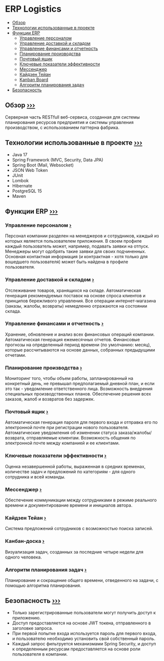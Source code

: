 # <a name="0">ERP Logistics</a>

- [Обзор](#1)
- [Технологии использованные в проекте](#2)
- [Функции ERP](#3)
    - [Управление персоналом](#3.1)
    - [Управление доставкой и складом](#3.2)
    - [Управление финансами и отчетность](#3.3)
    - [Планирование производства](#3.4)
    - [Почтовый ящик](#3.5)
    - [Ключевые показатели эффективности](#3.6)
    - [Мессенджер](#3.7)
    - [Кайдзен Тейан](#3.8)
    - [Kanban Board](#3.9)
    - [Алгоритм планирования задач](#3.10)
- [Безопасность](#4)

## <a name="1">Обзор</a> [&#8250;&#8250;&#8250;](#0)

Серверная часть RESTfull веб-сервиса, созданная для системы планирования ресурсов предприятия и системы управления производством, с использованием паттерна фабрика.

## <a name="2">Технологии использованные в проекте</a> [&#8250;&#8250;&#8250;](#0)

- Java 17
- Spring Framework (MVC, Security, Data JPA)
- Spring Boot (Mail, Websocket)
- JSON Web Token
- JUnit
- Lombok
- Hibernate
- PostgreSQL 15
- Maven

## <a name="3">Функции ERP</a> [&#8250;&#8250;&#8250;](#0)

### <a name="3.1">Управление персоналом</a> [&#8250;](#3)

Персонал компании разделен на менеджеров и сотрудников, каждый из которых является пользователем приложения. В своем профиле каждый пользователь может, например, подавать заявки на отпуск. Менеджеры могут одобрять такие заявки для своих подчиненных. Основная контактная информация (и контрактная - хотя только для вошедшего пользователя) может быть найдена в профиле пользователя.

### <a name="3.2">Управление доставкой и складом</a> [&#8250;](#3)

Отслеживание товаров, хранящихся на складе. Автоматическая генерация рекомендуемых поставок на основе спроса клиентов и принципов бережливого управления. Все операции интернет-магазина (заказы, жалобы, возвраты) немедленно отражаются на состоянии склада.

### <a name="3.3">Управление финансами и отчетность</a> [&#8250;](#3)

Хранение, обновление и анализ всех финансовых операций компании. Автоматическая генерация ежемесячных отчетов. Финансовые прогнозы на определенный период времени (по умолчанию: месяц), которые рассчитываются на основе данных, собранных предыдущими отчетами.

### <a name="3.4">Планирование производства</a> [&#8250;](#3)

Мониторинг того, чтобы объем работы, запланированный на конкретный день, не превышал предполагаемый дневной план, и если это так - уведомление ответственного лица. Возможность внедрения специальных производственных планов. Обеспечение решения всех заказов, жалоб и возвратов без задержек.

### <a name="3.5">Почтовый ящик</a> [&#8250;](#3)

Автоматическая генерация пароля для первого входа и отправка его по электронной почте при регистрации нового пользователя. Автоматические уведомления об изменении статуса заказа/жалобы/возврата, отправляемые клиентам. Возможность общения по электронной почте между компанией и ее клиентами.

### <a name="3.6">Ключевые показатели эффективности</a> [&#8250;](#3)

Оценка незавершенной работы, выраженная в средних временах, количестве задач и предложений по категориям - для одного сотрудника и всей команды.

### <a name="3.7">Мессенджер</a> [&#8250;](#3)

Обеспечение коммуникации между сотрудниками в режиме реального времени и документирование времени и инициалов автора.

### <a name="3.8">Кайдзен Тейан</a> [&#8250;](#3)

Система предложений сотрудников с возможностью поиска записей.

### <a name="3.9">Канбан-доска</a> [&#8250;](#3)

Визуализация задач, созданных за последние четыре недели для одного человека.

### <a name="3.10">Алгоритм планирования задач</a> [&#8250;](#3)

Планирование и сокращение общего времени, отведенного на задачи, с помощью алгоритма планирования.

## <a name="4">Безопасность</a> [&#8250;&#8250;&#8250;](#3)

- Только зарегистрированные пользователи могут получить доступ к приложению.
- Доступ предоставляется на основе JWT токена, отправленного в заголовке запроса.
- При первой попытке входа используется пароль для первого входа, и пользователю необходимо установить свой собственный пароль.
- Каждый запрос фильтруется механизмами Spring Security, и доступ к определенным ресурсам предоставляется на основе роли пользователя в компании.